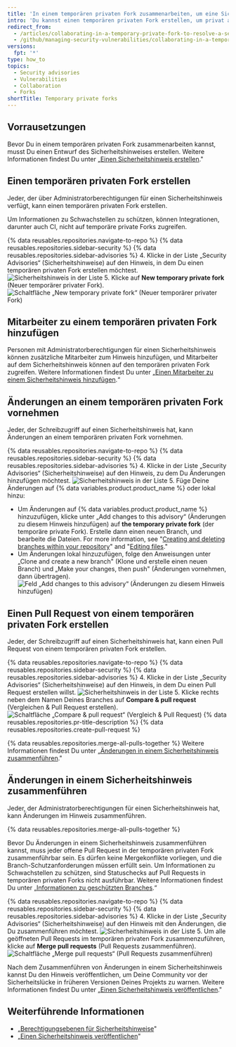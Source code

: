 ```yaml
---
title: 'In einem temporären privaten Fork zusammenarbeiten, um eine Sicherheitslücke zu beheben'
intro: 'Du kannst einen temporären privaten Fork erstellen, um privat an der Behebung einer Sicherheitslücke in Deinem Repository zusammenzuarbeiten.'
redirect_from:
  - /articles/collaborating-in-a-temporary-private-fork-to-resolve-a-security-vulnerability
  - /github/managing-security-vulnerabilities/collaborating-in-a-temporary-private-fork-to-resolve-a-security-vulnerability
versions:
  fpt: '*'
type: how_to
topics:
  - Security advisories
  - Vulnerabilities
  - Collaboration
  - Forks
shortTitle: Temporary private forks
---
```


## Vorrausetzungen

Bevor Du in einem temporären privaten Fork zusammenarbeiten kannst, musst Du einen Entwurf des Sicherheitshinweises erstellen. Weitere Informationen findest Du unter „[Einen Sicherheitshinweis erstellen](/github/managing-security-vulnerabilities/creating-a-security-advisory)."

## Einen temporären privaten Fork erstellen

Jeder, der über Administratorberechtigungen für einen Sicherheitshinweis verfügt, kann einen temporären privaten Fork erstellen.

Um Informationen zu Schwachstellen zu schützen, können Integrationen, darunter auch CI, nicht auf temporäre private Forks zugreifen.

{% data reusables.repositories.navigate-to-repo %}
{% data reusables.repositories.sidebar-security %}
{% data reusables.repositories.sidebar-advisories %}
4. Klicke in der Liste „Security Advisories“ (Sicherheitshinweise) auf den Hinweis, in dem Du einen temporären privaten Fork erstellen möchtest. ![Sicherheitshinweis in der Liste](/assets/images/help/security/security-advisory-in-list.png)
5. Klicke auf **New temporary private fork** (Neuer temporärer privater Fork). ![Schaltfläche „New temporary private fork“ (Neuer temporärer privater Fork)](/assets/images/help/security/new-temporary-private-fork-button.png)

## Mitarbeiter zu einem temporären privaten Fork hinzufügen

Personen mit Administratorberechtigungen für einen Sicherheitshinweis können zusätzliche Mitarbeiter zum Hinweis hinzufügen, und Mitarbeiter auf dem Sicherheitshinweis können auf den temporären privaten Fork zugreifen. Weitere Informationen findest Du unter „[Einen Mitarbeiter zu einem Sicherheitshinweis hinzufügen](/github/managing-security-vulnerabilities/adding-a-collaborator-to-a-security-advisory).“

## Änderungen an einem temporären privaten Fork vornehmen

Jeder, der Schreibzugriff auf einen Sicherheitshinweis hat, kann Änderungen an einem temporären privaten Fork vornehmen.

{% data reusables.repositories.navigate-to-repo %}
{% data reusables.repositories.sidebar-security %}
{% data reusables.repositories.sidebar-advisories %}
4. Klicke in der Liste „Security Advisories“ (Sicherheitshinweise) auf den Hinweis, zu dem Du Änderungen hinzufügen möchtest. ![Sicherheitshinweis in der Liste](/assets/images/help/security/security-advisory-in-list.png)
5. Füge Deine Änderungen auf {% data variables.product.product_name %} oder lokal hinzu:
   - Um Änderungen auf {% data variables.product.product_name %} hinzuzufügen, klicke unter „Add changes to this advisory“ (Änderungen zu diesem Hinweis hinzufügen) auf **the temporary private fork** (der temporäre private Fork). Erstelle dann einen neuen Branch, und bearbeite die Dateien. For more information, see "[Creating and deleting branches within your repository](/articles/creating-and-deleting-branches-within-your-repository)" and "[Editing files](/repositories/working-with-files/managing-files/editing-files)."
   - Um Änderungen lokal hinzuzufügen, folge den Anweisungen unter „Clone and create a new branch" (Klone und erstelle einen neuen Branch) und „Make your changes, then push" (Änderungen vornehmen, dann übertragen). ![Feld „Add changes to this advisory“ (Änderungen zu diesem Hinweis hinzufügen)](/assets/images/help/security/add-changes-to-this-advisory-box.png)

## Einen Pull Request von einem temporären privaten Fork erstellen

Jeder, der Schreibzugriff auf einen Sicherheitshinweis hat, kann einen Pull Request von einem temporären privaten Fork erstellen.

{% data reusables.repositories.navigate-to-repo %}
{% data reusables.repositories.sidebar-security %}
{% data reusables.repositories.sidebar-advisories %}
4. Klicke in der Liste „Security Advisories“ (Sicherheitshinweise) auf den Hinweis, in dem Du einen Pull Request erstellen willst. ![Sicherheitshinweis in der Liste](/assets/images/help/security/security-advisory-in-list.png)
5. Klicke rechts neben dem Namen Deines Branches auf **Compare & pull request** (Vergleichen & Pull Request erstellen). ![Schaltfläche „Compare & pull request“ (Vergleich & Pull Request)](/assets/images/help/security/security-advisory-compare-and-pr.png)
{% data reusables.repositories.pr-title-description %}
{% data reusables.repositories.create-pull-request %}

{% data reusables.repositories.merge-all-pulls-together %} Weitere Informationen findest Du unter „[Änderungen in einem Sicherheitshinweis zusammenführen](#merging-changes-in-a-security-advisory)."

## Änderungen in einem Sicherheitshinweis zusammenführen

Jeder, der Administratorberechtigungen für einen Sicherheitshinweis hat, kann Änderungen im Hinweis zusammenführen.

{% data reusables.repositories.merge-all-pulls-together %}

Bevor Du Änderungen in einem Sicherheitshinweis zusammenführen kannst, muss jeder offene Pull Request in der temporären privaten Fork zusammenführbar sein. Es dürfen keine Mergekonflikte vorliegen, und die Branch-Schutzanforderungen müssen erfüllt sein. Um Informationen zu Schwachstellen zu schützen, sind Statuschecks auf Pull Requests in temporären privaten Forks nicht ausführbar. Weitere Informationen findest Du unter „[Informationen zu geschützten Branches](/articles/about-protected-branches).“

{% data reusables.repositories.navigate-to-repo %}
{% data reusables.repositories.sidebar-security %}
{% data reusables.repositories.sidebar-advisories %}
4. Klicke in der Liste „Security Advisories“ (Sicherheitshinweise) auf den Hinweis mit den Änderungen, die Du zusammenführen möchtest. ![Sicherheitshinweis in der Liste](/assets/images/help/security/security-advisory-in-list.png)
5. Um alle geöffneten Pull Requests im temporären privaten Fork zusammenzuführen, klicke auf **Merge pull requests** (Pull Requests zusammenführen). ![Schaltfläche „Merge pull requests“ (Pull Requests zusammenführen)](/assets/images/help/security/merge-pull-requests-button.png)

Nach dem Zusammenführen von Änderungen in einem Sicherheitshinweis kannst Du den Hinweis veröffentlichen, um Deine Community vor der Sicherheitslücke in früheren Versionen Deines Projekts zu warnen. Weitere Informationen findest Du unter „[Einen Sicherheitshinweis veröffentlichen](/github/managing-security-vulnerabilities/publishing-a-security-advisory)."

## Weiterführende Informationen

- „[Berechtigungsebenen für Sicherheitshinweise](/github/managing-security-vulnerabilities/permission-levels-for-security-advisories)"
- „[Einen Sicherheitshinweis veröffentlichen](/github/managing-security-vulnerabilities/publishing-a-security-advisory)"
